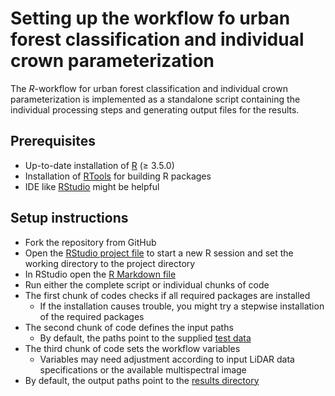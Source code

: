 # Setting up the workflow fo urban forest classification and individual crown parameterization

The *R*-workflow for urban forest classification and individual crown parameterization is implemented as a standalone script containing the individual processing steps and generating output files for the results.

## Prerequisites

* Up-to-date installation of [R](https://cran.r-project.org/index.html) (≥ 3.5.0)
* Installation of [RTools](https://cran.r-project.org/bin/windows/Rtools/) for building R packages
* IDE like [RStudio](https://support--rstudio-com.netlify.app/products/rstudio/) might be helpful

## Setup instructions

* Fork the repository from GitHub
* Open the [RStudio project file](/LiDAR-3D-Urban-Forest-Mapping.Rproj) to start a new R session and set the working directory to the project directory
* In RStudio open the [R Markdown file](/src/R/urban-forest-classification-and-individual-crown-parameterization.Rmd)
* Run either the complete script or individual chunks of code
* The first chunk of codes checks if all required packages are installed 
  + If the installation causes trouble, you might try a stepwise installation of the required packages
* The second chunk of code defines the input paths
  + By default, the paths point to the supplied [test data](/data/readme_data.md)
* The third chunk of code sets the workflow variables
  + Variables may need adjustment according to input LiDAR data specifications or the available multispectral image
* By default, the output paths point to the [results directory](/results)

